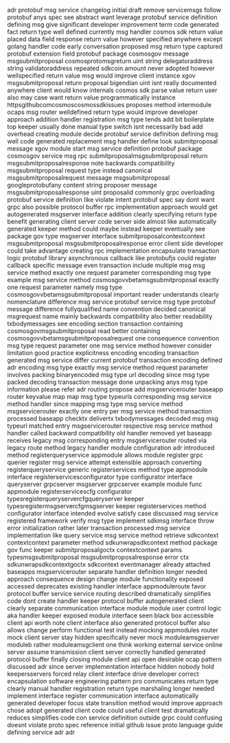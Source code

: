 adr protobuf msg service changelog initial draft remove servicemsgs follow protobuf anys spec see abstract want leverage protobuf service definition defining msg give significant developer improvement term code generated fact return type well defined currently msg handler cosmos sdk return value placed data field response return value however specified anywhere except golang handler code early conversation proposed msg return type captured protobuf extension field protobuf package cosmosgov message msgsubmitproposal cosmosprotomsgreturn uint string delegatoraddress string validatoraddress repeated sdkcoin amount never adopted however wellspecified return value msg would improve client instance xgov msgsubmitproposal return proposal bigendian uint isnt really documented anywhere client would know internals cosmos sdk parse value return user also may case want return value programmatically instance httpsgithubcomcosmoscosmossdkissues proposes method intermodule ocaps msg router welldefined return type would improve developer approach addition handler registration msg type tends add bit boilerplate top keeper usually done manual type switch isnt necessarily bad add overhead creating module decide protobuf service definition defining msg well code generated replacement msg handler define look submitproposal message xgov module start msg service definition protobuf package cosmosgov service msg rpc submitproposalmsgsubmitproposal return msgsubmitproposalresponse note backwards compatibility msgsubmitproposal request type instead canonical msgsubmitproposalrequest message msgsubmitproposal googleprotobufany content string proposer message msgsubmitproposalresponse uint proposalid commonly grpc overloading protobuf service definition like violate intent protobuf spec say dont want grpc also possible protocol buffer rpc implementation approach would get autogenerated msgserver interface addition clearly specifying return type benefit generating client server code server side almost like automatically generated keeper method could maybe instead keeper eventually see package gov type msgserver interface submitproposalcontextcontext msgsubmitproposal msgsubmitproposalresponse error client side developer could take advantage creating rpc implementation encapsulate transaction logic protobuf library asynchronous callback like protobufjs could register callback specific message even transaction include multiple msg msg service method exactly one request parameter corresponding msg type example msg service method cosmosgovvbetamsgsubmitproposal exactly one request parameter namely msg type cosmosgovvbetamsgsubmitproposal important reader understands clearly nomenclature difference msg service protobuf service msg type protobuf message difference fullyqualified name convention decided canonical msgrequest name mainly backwards compatibility also better readability txbodymessages see encoding section transaction containing cosmosgovmsgsubmitproposal read better containing cosmosgovvbetamsgsubmitproposalrequest one consequence convention msg type request parameter one msg service method however consider limitation good practice explicitness encoding encoding transaction generated msg service differ current protobuf transaction encoding defined adr encoding msg type exactly msg service method request parameter involves packing binaryencoded msg type url decoding since msg type packed decoding transaction message done unpacking anys msg type information please refer adr routing propose add msgservicerouter baseapp router keyvalue map map msg type typeurls corresponding msg service method handler since mapping msg type msg service method msgservicerouter exactly one entry per msg service method transaction processed baseapp checktx delivertx txbodymessages decoded msg msg typeurl matched entry msgservicerouter respective msg service method handler called backward compatibility old handler removed yet baseapp receives legacy msg corresponding entry msgservicerouter routed via legacy route method legacy handler module configuration adr introduced method registerqueryservice appmodule allows module register grpc querier register msg service attempt extensible approach converting registerqueryservice generic registerservices method type appmodule interface registerservicesconfigurator type configurator interface queryserver grpcserver msgserver grpcserver example module func appmodule registerservicescfg configurator typesregisterqueryservercfgqueryserver keeper typesregistermsgservercfgmsgserver keeper registerservices method configurator interface intended evolve satisfy case discussed msg service registered framework verify msg type implement sdkmsg interface throw error initialization rather later transaction processed msg service implementation like query service msg service method retrieve sdkcontext contextcontext parameter method sdkunwrapsdkcontext method package gov func keeper submitproposalgoctx contextcontext params typesmsgsubmitproposal msgsubmitproposalresponse error ctx sdkunwrapsdkcontextgoctx sdkcontext eventmanager already attached baseapps msgservicerouter separate handler definition longer needed approach consequence design change module functionality exposed accessed deprecates existing handler interface appmoduleroute favor protocol buffer service service routing described dramatically simplifies code dont create handler keeper protocol buffer autogenerated client clearly separate communication interface module module user control logic aka handler keeper exposed module interface seen black box accessible client api worth note client interface also generated protocol buffer also allows change perform functional test instead mocking appmodules router mock client server stay hidden specifically never mock moduleamsgserver moduleb rather moduleamsgclient one think working external service online server assume transmission client server correctly handled generated protocol buffer finally closing module client api open desirable ocap pattern discussed adr since server implementation interface hidden nobody hold keepersservers forced relay client interface drive developer correct encapsulation software engineering pattern pro communicates return type clearly manual handler registration return type marshaling longer needed implement interface register communication interface automatically generated developer focus state transition method would improve approach chose adopt generated client code could useful client test dramatically reduces simplifies code con service definition outside grpc could confusing doesnt violate proto spec reference initial github issue proto language guide defining service adr adr